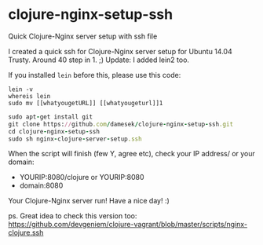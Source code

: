 # clojure-nginx-setup-ssh
Quick Clojure-Nginx server setup with ssh file 

I created a quick ssh for Clojure-Nginx server setup for Ubuntu 14.04 Trusty. Around 40 step in 1. ;)
Update: I added lein2 too. 

If you installed `lein` before this, please use this code:
```
lein -v
whereis lein
sudo mv [[whatyougetURL]] [[whatyougeturl]]1
```

``` ruby
sudo apt-get install git
git clone https://github.com/damesek/clojure-nginx-setup-ssh.git
cd clojure-nginx-setup-ssh
sudo sh nginx-clojure-server-setup.ssh
```
When the script will finish (few Y, agree etc), check your IP address/ or your domain: 
- YOURIP:8080/clojure or YOURIP:8080
- domain:8080

Your Clojure-Nginx server run! 
Have a nice day! :)

ps. 
Great idea to check this version too: https://github.com/devgeniem/clojure-vagrant/blob/master/scripts/nginx-clojure.ssh
